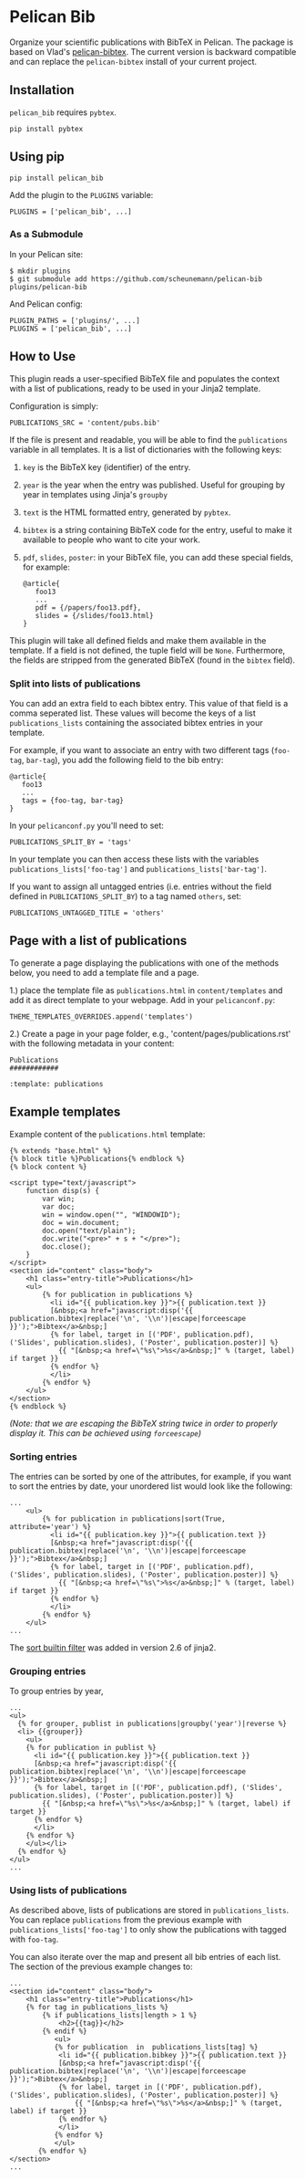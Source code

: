 # Pelican Bib

Organize your scientific publications with BibTeX in Pelican. The package is based on Vlad's [pelican-bibtex](https://github.com/vene/pelican-bibtex). The current version is backward compatible and can replace the `pelican-bibtex` install of your current project.

## Installation

`pelican_bib` requires `pybtex`.

    pip install pybtex

## Using pip

    pip install pelican_bib

Add the plugin to the `PLUGINS` variable:

    PLUGINS = ['pelican_bib', ...]

### As a Submodule

In your Pelican site:

    $ mkdir plugins
    $ git submodule add https://github.com/scheunemann/pelican-bib plugins/pelican-bib

And Pelican config:

    PLUGIN_PATHS = ['plugins/', ...]
    PLUGINS = ['pelican_bib', ...]
    
## How to Use

This plugin reads a user-specified BibTeX file and populates the context with
a list of publications, ready to be used in your Jinja2 template.

Configuration is simply:

    PUBLICATIONS_SRC = 'content/pubs.bib'


If the file is present and readable, you will be able to find the `publications`
variable in all templates.  It is a list of dictionaries with the following keys:

1. `key` is the BibTeX key (identifier) of the entry.
2. `year` is the year when the entry was published.  Useful for grouping by year in templates using Jinja's `groupby`
3. `text` is the HTML formatted entry, generated by `pybtex`.
4. `bibtex` is a string containing BibTeX code for the entry, useful to make it
available to people who want to cite your work.
5. `pdf`, `slides`, `poster`: in your BibTeX file, you can add these special fields,
for example:

    ```
    @article{
       foo13
       ...
       pdf = {/papers/foo13.pdf},
       slides = {/slides/foo13.html}
    }
    ```


This plugin will take all defined fields and make them available in the template.
If a field is not defined, the tuple field will be `None`.  Furthermore, the
fields are stripped from the generated BibTeX (found in the `bibtex` field).

### Split into lists of publications

You can add an extra field to each bibtex entry. This value of that field is a comma seperated list.
These values will become the keys of a list `publications_lists` containing the associated bibtex entries in your template.

For example, if you want to associate an entry with two different tags (`foo-tag`, `bar-tag`), 
you add the following field to the bib entry:


    @article{
       foo13
       ...
       tags = {foo-tag, bar-tag}
    }


In your `pelicanconf.py` you'll need to set:

    PUBLICATIONS_SPLIT_BY = 'tags'


In your template you can then access these lists with the variables `publications_lists['foo-tag']` and `publications_lists['bar-tag']`.

If you want to assign all untagged entries (i.e. entries without 
the field defined in `PUBLICATIONS_SPLIT_BY`) to a tag named `others`, set: 

    PUBLICATIONS_UNTAGGED_TITLE = 'others'


## Page with a list of publications

To generate a page displaying the publications with one of the methods below, you need to add a template file and a page.

1.) place the template file as `publications.html` in `content/templates` and add it as direct template to your webpage. Add in your `pelicanconf.py`:


    THEME_TEMPLATES_OVERRIDES.append('templates')


2.) Create a page in your page folder, e.g., 'content/pages/publications.rst' with the following metadata in your content:


    Publications
    ############
    
    :template: publications



## Example templates

Example content of the `publications.html` template:

    {% extends "base.html" %}
    {% block title %}Publications{% endblock %}
    {% block content %}
    
    <script type="text/javascript">
        function disp(s) {
            var win;
            var doc;
            win = window.open("", "WINDOWID");
            doc = win.document;
            doc.open("text/plain");
            doc.write("<pre>" + s + "</pre>");
            doc.close();
        }
    </script>
    <section id="content" class="body">
        <h1 class="entry-title">Publications</h1>
        <ul>
            {% for publication in publications %}
              <li id="{{ publication.key }}">{{ publication.text }}
              [&nbsp;<a href="javascript:disp('{{ publication.bibtex|replace('\n', '\\n')|escape|forceescape }}');">Bibtex</a>&nbsp;]
              {% for label, target in [('PDF', publication.pdf), ('Slides', publication.slides), ('Poster', publication.poster)] %}
                {{ "[&nbsp;<a href=\"%s\">%s</a>&nbsp;]" % (target, label) if target }}
              {% endfor %}
              </li>
            {% endfor %}
        </ul>
    </section>
    {% endblock %}

_(Note: that we are escaping the BibTeX string twice in order to properly display it. 
This can be achieved using `forceescape`)_

### Sorting entries

The entries can be sorted by one of the attributes, for example, if you want to sort the entries by date, your unordered list would look like the following:


    ...
        <ul>
            {% for publication in publications|sort(True, attribute='year') %}
              <li id="{{ publication.key }}">{{ publication.text }}
              [&nbsp;<a href="javascript:disp('{{ publication.bibtex|replace('\n', '\\n')|escape|forceescape }}');">Bibtex</a>&nbsp;]
              {% for label, target in [('PDF', publication.pdf), ('Slides', publication.slides), ('Poster', publication.poster)] %}
                {{ "[&nbsp;<a href=\"%s\">%s</a>&nbsp;]" % (target, label) if target }}
              {% endfor %}
              </li>
            {% endfor %}
        </ul>
    ...


The [sort builtin filter](http://jinja.pocoo.org/docs/2.10/templates/#sort) was added in version 2.6 of jinja2. 

### Grouping entries

To group entries by year,


    ...
    <ul>
      {% for grouper, publist in publications|groupby('year')|reverse %}
      <li> {{grouper}}
        <ul>
        {% for publication in publist %}
          <li id="{{ publication.key }}">{{ publication.text }}
          [&nbsp;<a href="javascript:disp('{{ publication.bibtex|replace('\n', '\\n')|escape|forceescape }}');">Bibtex</a>&nbsp;]
          {% for label, target in [('PDF', publication.pdf), ('Slides', publication.slides), ('Poster', publication.poster)] %}
            {{ "[&nbsp;<a href=\"%s\">%s</a>&nbsp;]" % (target, label) if target }}
          {% endfor %}
          </li>
        {% endfor %}
        </ul></li>
      {% endfor %}
    </ul>
    ...


### Using lists of publications

As described above, lists of publications are stored in `publications_lists`.
You can replace `publications` from the previous example with `publications_lists['foo-tag']` to only show the publications with tagged with `foo-tag`. 

You can also iterate over the map and present all bib entries of each list.
The section of the previous example changes to:

    ...
    <section id="content" class="body">
        <h1 class="entry-title">Publications</h1>
        {% for tag in publications_lists %}
            {% if publications_lists|length > 1 %}
                <h2>{{tag}}</h2>
            {% endif %}
    	       <ul>
    	       {% for publication  in  publications_lists[tag] %}
                <li id="{{ publication.bibkey }}">{{ publication.text }}
                [&nbsp;<a href="javascript:disp('{{ publication.bibtex|replace('\n', '\\n')|escape|forceescape }}');">Bibtex</a>&nbsp;]
                {% for label, target in [('PDF', publication.pdf), ('Slides', publication.slides), ('Poster', publication.poster)] %}
                    {{ "[&nbsp;<a href=\"%s\">%s</a>&nbsp;]" % (target, label) if target }}
                {% endfor %}
                </li>
    	       {% endfor %}
    	       </ul>
    	   {% endfor %}
    </section>
    ...